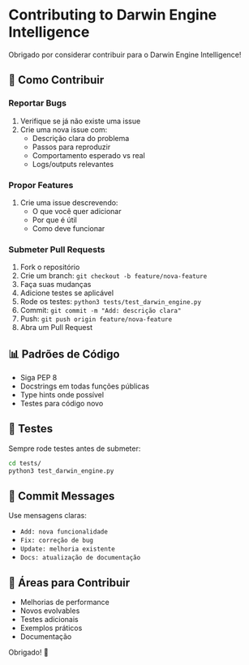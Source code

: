 # Contributing to Darwin Engine Intelligence

Obrigado por considerar contribuir para o Darwin Engine Intelligence!

## 🧬 Como Contribuir

### Reportar Bugs
1. Verifique se já não existe uma issue
2. Crie uma nova issue com:
   - Descrição clara do problema
   - Passos para reproduzir
   - Comportamento esperado vs real
   - Logs/outputs relevantes

### Propor Features
1. Crie uma issue descrevendo:
   - O que você quer adicionar
   - Por que é útil
   - Como deve funcionar

### Submeter Pull Requests
1. Fork o repositório
2. Crie um branch: `git checkout -b feature/nova-feature`
3. Faça suas mudanças
4. Adicione testes se aplicável
5. Rode os testes: `python3 tests/test_darwin_engine.py`
6. Commit: `git commit -m "Add: descrição clara"`
7. Push: `git push origin feature/nova-feature`
8. Abra um Pull Request

## 📊 Padrões de Código

- Siga PEP 8
- Docstrings em todas funções públicas
- Type hints onde possível
- Testes para código novo

## 🧪 Testes

Sempre rode testes antes de submeter:
```bash
cd tests/
python3 test_darwin_engine.py
```

## 📝 Commit Messages

Use mensagens claras:
- `Add: nova funcionalidade`
- `Fix: correção de bug`
- `Update: melhoria existente`
- `Docs: atualização de documentação`

## 🎯 Áreas para Contribuir

- Melhorias de performance
- Novos evolvables
- Testes adicionais
- Exemplos práticos
- Documentação

Obrigado! 🧬
